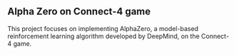 ## Alpha Zero on Connect-4 game
This project focuses on implementing AlphaZero, a model-based reinforcement learning algorithm developed by DeepMind, on the Connect-4 game.

